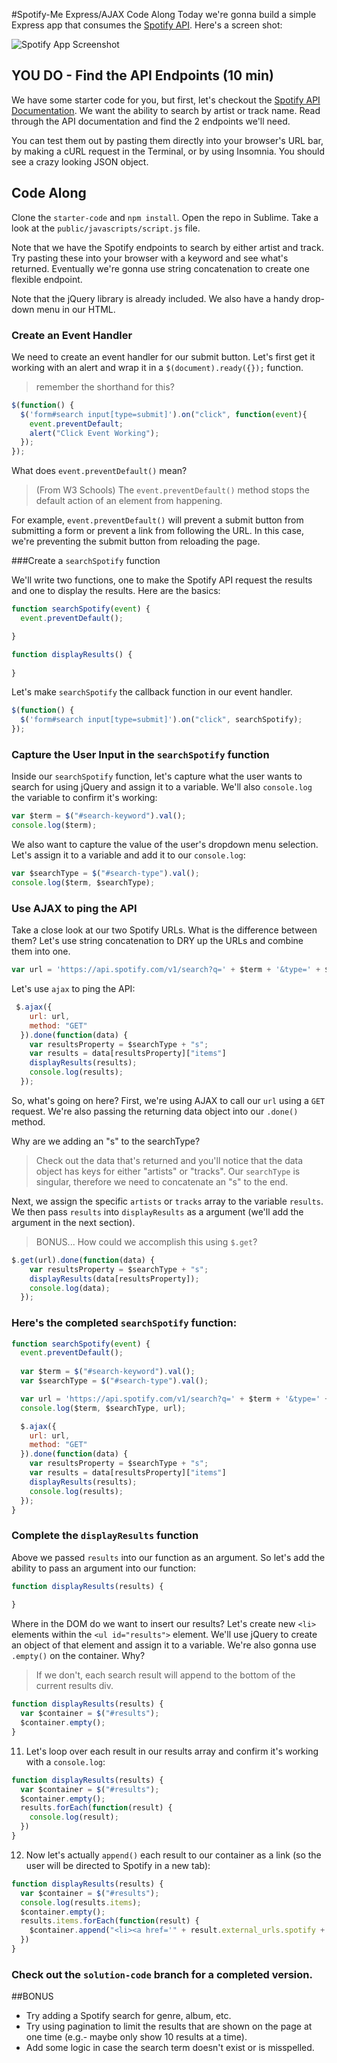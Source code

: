 #Spotify-Me Express/AJAX Code Along
Today we're gonna build a simple Express app that consumes the [Spotify API](https://developer.spotify.com/). Here's a screen shot:


![Spotify App Screenshot](screenshot.png)


## YOU DO - Find the API Endpoints (10 min)
We have some starter code for you, but first, let's checkout the [Spotify API Documentation](https://developer.spotify.com/). We want the ability to search by artist or track name. Read through the API documentation and find the 2 endpoints we'll need. 

You can test them out by pasting them directly into your browser's URL bar, by making a cURL request in the Terminal, or by using Insomnia. You should see a crazy looking JSON object. 

## Code Along

Clone the `starter-code` and `npm install`. Open the repo in Sublime. Take a look at the `public/javascripts/script.js` file. 

Note that we have the Spotify endpoints to search by either artist and track. Try pasting these into your browser with a keyword and see what's returned. Eventually we're gonna use string concatenation to create one flexible endpoint.

Note that the jQuery library is already included. We also have a handy drop-down menu in our HTML.

### Create an Event Handler

We need to create an event handler for our submit button. Let's first get it working with an alert and wrap it in a `$(document).ready({});` function.
>remember the shorthand for this?

```js
$(function() {
  $('form#search input[type=submit]').on("click", function(event){
    event.preventDefault;
    alert("Click Event Working");
  });
});
```

What does `event.preventDefault()` mean?

>(From W3 Schools) The `event.preventDefault()` method stops the default action of an element from happening.
	
For example, `event.preventDefault()` will prevent a submit button from submitting a form or prevent a link from following the URL. In this case, we're preventing the submit button from reloading the page.


###Create a `searchSpotify` function

We'll write two functions, one to make the Spotify API request the results and one to display the results. Here are the basics:

```js
function searchSpotify(event) {
  event.preventDefault(); 

}

function displayResults() {
 
}
```


Let's make `searchSpotify` the callback function in our event handler.

```js
$(function() {
  $('form#search input[type=submit]').on("click", searchSpotify);
});
```

### Capture the User Input in the `searchSpotify` function
Inside our `searchSpotify` function, let's capture what the user wants to search for using jQuery and assign it to a variable. We'll also `console.log` the variable to confirm it's working:

```js
var $term = $("#search-keyword").val();
console.log($term);
```

We also want to capture the value of the user's dropdown menu selection. Let's assign it to a variable and add it to our `console.log`:

```js
var $searchType = $("#search-type").val();
console.log($term, $searchType);
```

### Use AJAX to ping the API
Take a close look at our two Spotify URLs. What is the difference between them? Let's use string concatenation to DRY up the URLs and combine them into one.

```js
var url = 'https://api.spotify.com/v1/search?q=' + $term + '&type=' + $searchType
```

Let's use `ajax` to ping the API:

```js
 $.ajax({
    url: url,
    method: "GET"
  }).done(function(data) {
    var resultsProperty = $searchType + "s";
    var results = data[resultsProperty]["items"]
    displayResults(results);
    console.log(results);
  });
```

So, what's going on here? First, we're using AJAX to call our `url` using a `GET` request. We're also passing the returning data object into our `.done()` method. 

Why are we adding an "s" to the searchType? 
>Check out the data that's returned and you'll notice that the data object has keys for either "artists" or "tracks". Our `searchType` is singular, therefore we need to concatenate an "s" to the end.

Next, we assign the specific `artists` or `tracks` array to the variable `results`. We then pass `results` into `displayResults` as a argument (we'll add the argument in the next section).

>BONUS... How could we accomplish this using `$.get`?

```js
$.get(url).done(function(data) {
    var resultsProperty = $searchType + "s";
    displayResults(data[resultsProperty]);
    console.log(data);
  }); 
```

### Here's the completed `searchSpotify` function:

```javascript
function searchSpotify(event) {
  event.preventDefault(); 
  
  var $term = $("#search-keyword").val();
  var $searchType = $("#search-type").val();

  var url = 'https://api.spotify.com/v1/search?q=' + $term + '&type=' + $searchType
  console.log($term, $searchType, url);

  $.ajax({
    url: url,
    method: "GET"
  }).done(function(data) {
    var resultsProperty = $searchType + "s";
    var results = data[resultsProperty]["items"]
    displayResults(results);
    console.log(results);
  });
}
```

### Complete the `displayResults` function

Above we passed `results` into our function as an argument. So let's add the ability to pass an argument into our function:

```js
function displayResults(results) {
  
}
```

Where in the DOM do we want to insert our results? Let's create new `<li>` elements within the `<ul id="results">` element. We'll use jQuery to create an object of that element and assign it to a variable. We're also gonna use `.empty()` on the container. Why?

>If we don't, each search result will append to the bottom of the current results div.

```js
function displayResults(results) {
  var $container = $("#results");
  $container.empty();  
}
```

11) Let's loop over each result in our results array and confirm it's working with a `console.log`:

```js
function displayResults(results) {
  var $container = $("#results");
  $container.empty();
  results.forEach(function(result) {
    console.log(result);
  })
}
```

12) Now let's actually `append()` each result to our container as a link (so the user will be directed to Spotify in a new tab):

```js
function displayResults(results) {
  var $container = $("#results");
  console.log(results.items);
  $container.empty();
  results.items.forEach(function(result) {
    $container.append("<li><a href='" + result.external_urls.spotify + "' target='_blank'>" + result.name + "</a></li>");
  })
}
```

### Check out the `solution-code` branch for a completed version.

##BONUS

- Try adding a Spotify search for genre, album, etc.
- Try using pagination to limit the results that are shown on the page at one time (e.g.- maybe only show 10 results at a time).
- Add some logic in case the search term doesn't exist or is misspelled.
